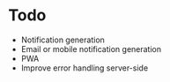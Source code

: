 # Todo

- Notification generation
- Email or mobile notification generation
- PWA
- Improve error handling server-side
